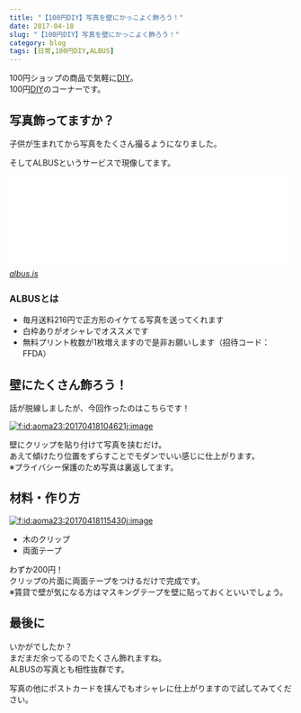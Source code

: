 ```yaml
---
title: "【100円DIY】写真を壁にかっこよく飾ろう！"
date: 2017-04-18
slug: "【100円DIY】写真を壁にかっこよく飾ろう！"
category: blog
tags: [日常,100円DIY,ALBUS]
---
```

<p>100円ショップの商品で気軽に<a class="keyword" href="http://d.hatena.ne.jp/keyword/DIY">DIY</a>。<br/>
100円<a class="keyword" href="http://d.hatena.ne.jp/keyword/DIY">DIY</a>のコーナーです。</p>

<h2>写真飾ってますか？</h2>

<p>子供が生まれてから写真をたくさん撮るようになりました。</p>

<p>そしてALBUSというサービスで現像してます。</p>

<p><iframe src="//hatenablog-parts.com/embed?url=http%3A%2F%2Falbus.is%2F" title="ALBUS（アルバス）｜大切なアルバムがいつのまにかできていく、毎月無料の「ましかく」写真プリント" class="embed-card embed-webcard" scrolling="no" frameborder="0" style="display: block; width: 100%; height: 155px; max-width: 500px; margin: 10px 0px;"></iframe><cite class="hatena-citation"><a href="http://albus.is/">albus.is</a></cite></p>

<h3>ALBUSとは</h3>

<ul>
<li>毎月送料216円で正方形のイケてる写真を送ってくれます</li>
<li>白枠ありがオシャレでオススメです</li>
<li>無料プリント枚数が1枚増えますので是非お願いします（招待コード：FFDA）</li>
</ul>


<h2>壁にたくさん飾ろう！</h2>

<p>話が脱線しましたが、今回作ったのはこちらです！</p>

<p><span itemscope itemtype="http://schema.org/Photograph"><a href="http://f.hatena.ne.jp/aoma23/20170418104621" class="hatena-fotolife" itemprop="url"><img src="https://cdn-ak.f.st-hatena.com/images/fotolife/n/naoqoo23/20170418/20170418104621.jpg" alt="f:id:aoma23:20170418104621j:image" title="f:id:aoma23:20170418104621j:image" class="hatena-fotolife" itemprop="image"></a></span></p>

<p>壁にクリップを貼り付けて写真を挟むだけ。<br/>
あえて傾けたり位置をずらすことでモダンでいい感じに仕上がります。<br/>
※プライバシー保護のため写真は裏返してます。</p>

<h2>材料・作り方</h2>

<p><span itemscope itemtype="http://schema.org/Photograph"><a href="http://f.hatena.ne.jp/aoma23/20170418115430" class="hatena-fotolife" itemprop="url"><img src="https://cdn-ak.f.st-hatena.com/images/fotolife/n/naoqoo23/20170418/20170418115430.jpg" alt="f:id:aoma23:20170418115430j:image" title="f:id:aoma23:20170418115430j:image" class="hatena-fotolife" itemprop="image"></a></span></p>

<ul>
<li>木のクリップ</li>
<li>両面テープ</li>
</ul>


<p>わずか200円！<br/>
クリップの片面に両面テープをつけるだけで完成です。<br/>
※賃貸で壁が気になる方はマスキングテープを壁に貼っておくといいでしょう。</p>

<h2>最後に</h2>

<p>いかがでしたか？<br/>
まだまだ余ってるのでたくさん飾れますね。<br/>
ALBUSの写真とも相性抜群です。</p>

<p>写真の他にポストカードを挟んでもオシャレに仕上がりますので試してみてください。</p>
